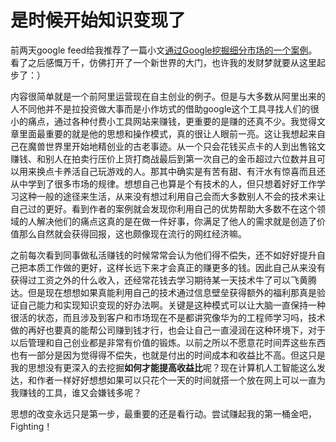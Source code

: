 # 是时候开始知识变现了

前两天google feed给我推荐了一篇小文[通过Google挖掘细分市场的一个案例](http://m.chinaz.com/web/2017/0314/672613.shtml)。看了之后感慨万千，仿佛打开了一个新世界的大门，也许我的发财梦就要从这里起步了：）

内容很简单就是一个前阿里运营现在自主创业的例子。但是与大多数从阿里出来的人不同他并不是拉投资做大事而是小作坊式的借助google这个工具寻找人们的很小的痛点，通过各种付费小工具网站来赚钱，更重要的是赚的还真不少。我觉得文章里面最重要的就是他的思想和操作模式，真的很让人眼前一亮。这让我想起来自己在魔兽世界里开始地精创业的古老事迹。从一个只会花钱买点卡的人到出售铭文赚钱、和别人在拍卖行压价上货打商战最后到第一次自己的金币超过六位数并且可以用来换点卡养活自己玩游戏的人。那其中确实是有苦有甜、有汗水有惊喜而且还从中学到了很多市场的规律。想想自己也算是个有技术的人，但只想着好好工作学习这种一般的途径来生活，从来没有想过利用自己会而大多数别人不会的技术来让自己过的更好。看到作者的案例就会发现你利用自己的优势帮助大多数不在这个领域的人解决他们的痛点这真的是在做一件好事，你满足了他人的需求就是创造了价值那么自然就会获得回报，这也颇像现在流行的网红经济嘛。

之前每次看到同事做私活赚钱的时候常常会认为他们得不偿失，还不如好好提升自己把本质工作做的更好，这样长远下来才会真正的赚更多的钱。因此自己从来没有获得过工资之外的什么收入，还经常花钱去学习期待某一天技术牛了可以飞黄腾达。但是现在想想如果真能利用自己的技术通过信息壁垒获得额外的福利那真是验证自己能力和实现知识变现的好办法啊。关键是这种模式可以让大脑一直保持一种很活的状态，而且涉及到客户和市场现在不是都讲究像华为的工程师学习吗，技术做的再好也要真的能帮公司赚到钱才行，也会让自己一直浸润在这种环境下，对于以后管理和自己创业都是非常有价值的锻炼。以前之所以不愿意花时间弄这些东西也有一部分是因为觉得得不偿失，也就是付出的时间成本和收益比不高。但这只是我的思想没有更深入的去挖掘**如何才能提高收益比**呢？现在计算机人工智能这么发达，和作者一样好好想想如果可以只花个一天的时间就搭一个放在网上可以一直为我赚钱的工具，谁又会嫌钱多呢？

思想的改变永远只是第一步，最重要的还是看行动。尝试赚起我的第一桶金吧，Fighting！